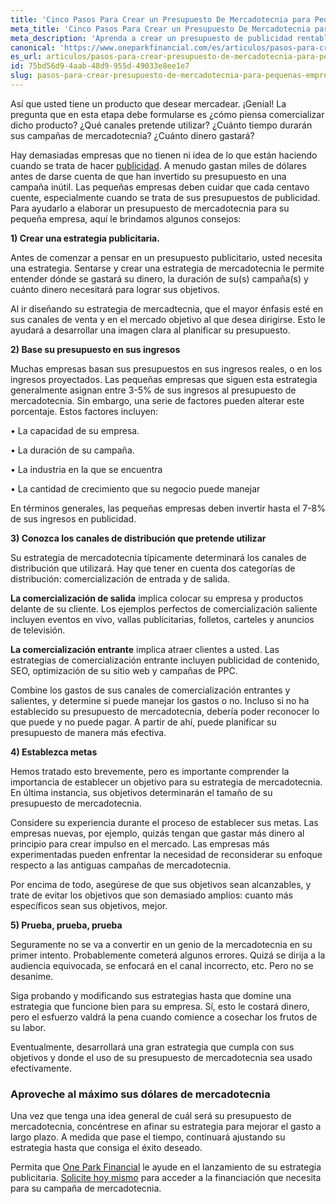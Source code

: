 ```yaml
---
title: 'Cinco Pasos Para Crear un Presupuesto De Mercadotecnia para Pequeñas Empresas'
meta_title: 'Cinco Pasos Para Crear un Presupuesto De Mercadotecnia para Pequeñas Empresas'
meta_description: 'Aprenda a crear un presupuesto de publicidad rentable con esta sencilla guía.'
canonical: 'https://www.oneparkfinancial.com/es/articulos/pasos-para-crear-presupuesto-de-mercadotecnia-para-pequenas-empresas'
es_url: articulos/pasos-para-crear-presupuesto-de-mercadotecnia-para-pequenas-empresas
id: 75bd56d9-4aab-48d9-955d-49033e8ee1e7
slug: pasos-para-crear-presupuesto-de-mercadotecnia-para-pequenas-empresas
---
```

Así que usted tiene un producto que desear mercadear. ¡Genial! La pregunta que en esta etapa debe formularse es ¿cómo piensa comercializar dicho producto? ¿Qué canales pretende utilizar? ¿Cuánto tiempo durarán sus campañas de mercadotecnia? ¿Cuánto dinero gastará? 

Hay demasiadas empresas que no tienen ni idea de lo que están haciendo cuando se trata de hacer [publicidad](https://www.oneparkfinancial.com/es/articulos/4-errores-cometido-de-mercadontecia). A menudo gastan miles de dólares antes de darse cuenta de que han invertido su presupuesto en una campaña inútil. Las pequeñas empresas deben cuidar que cada centavo cuente, especialmente cuando se trata de sus presupuestos de publicidad.  Para ayudarlo a elaborar un presupuesto de mercadotecnia para su pequeña empresa, aquí le brindamos algunos consejos:

**1)	Crear una estrategia publicitaria.**

Antes de comenzar a pensar en un presupuesto publicitario, usted necesita una estrategia. Sentarse y crear una estrategia de mercadotecnia le permite entender dónde se gastará su dinero, la duración de su(s) campaña(s) y cuánto dinero necesitará para lograr sus objetivos. 

Al ir diseñando su estrategia de mercadtecnia, que el mayor énfasis esté en sus canales de venta y en el mercado objetivo al que desea dirigirse. Esto le ayudará a desarrollar una imagen clara al planificar su presupuesto. 

**2)	Base su presupuesto en sus ingresos**

Muchas empresas basan sus presupuestos en sus ingresos reales, o en los ingresos proyectados. Las pequeñas empresas que siguen esta estrategia generalmente asignan entre 3-5% de sus ingresos al presupuesto de mercadotecnia. Sin embargo, una serie de factores pueden alterar este porcentaje. Estos factores incluyen:

•	La capacidad de su empresa.

•	La duración de su campaña.

•	La industria en la que se encuentra

•	La cantidad de crecimiento que su negocio puede manejar

En términos generales, las pequeñas empresas deben invertir hasta el 7-8% de sus ingresos en publicidad.

**3)	Conozca los canales de distribución que pretende utilizar**

Su estrategia de mercadotecnia típicamente determinará los canales de distribución que utilizará. Hay que tener en cuenta dos categorías de distribución: comercialización de entrada y de salida. 

**La comercialización de salida** implica colocar su empresa y productos delante de su cliente. Los ejemplos perfectos de comercialización saliente incluyen eventos en vivo, vallas publicitarias, folletos, carteles y anuncios de televisión. 

**La comercialización entrante** implica atraer clientes a usted. Las estrategias de comercialización entrante incluyen publicidad de contenido, SEO, optimización de su sitio web y campañas de PPC. 

Combine los gastos de sus canales de comercialización entrantes y salientes, y determine si puede manejar los gastos o no. Incluso si no ha establecido su presupuesto de mercadotecnia, debería poder reconocer lo que puede y no puede pagar. A partir de ahí, puede planificar su presupuesto de manera más efectiva. 

**4)	Establezca metas**

Hemos tratado esto brevemente, pero es importante comprender la importancia de establecer un objetivo para su estrategia de mercadotecnia. En última instancia, sus objetivos determinarán el tamaño de su presupuesto de mercadotecnia. 

Considere su experiencia durante el proceso de establecer sus metas. Las empresas nuevas, por ejemplo, quizás tengan que gastar más dinero al principio para crear  impulso en el mercado. Las empresas más experimentadas pueden enfrentar la necesidad de reconsiderar su enfoque respecto a las antiguas campañas de mercadotecnia. 

Por encima de todo, asegúrese de que sus objetivos sean alcanzables, y trate de evitar los objetivos que son demasiado amplios: cuanto más específicos sean sus objetivos, mejor. 

**5)	Prueba, prueba, prueba**

Seguramente no se va a convertir en un genio de la mercadotecnia en su primer intento.  Probablemente cometerá algunos errores. Quizá se dirija a la audiencia equivocada, se enfocará en el canal incorrecto, etc. Pero no se desanime.

Siga probando y modificando sus estrategias hasta que domine una estrategia que funcione bien para su empresa. Sí, esto le costará dinero, pero el esfuerzo valdrá la pena cuando comience a cosechar los frutos de su labor.  

Eventualmente, desarrollará una gran estrategia que cumpla con sus objetivos y donde el uso de su presupuesto de mercadotecnia sea usado efectivamente.  

### Aproveche al máximo sus dólares de mercadotecnia

Una vez que tenga una idea general de cuál será su presupuesto de mercadotecnia, concéntrese en afinar su estrategia para mejorar el gasto a largo plazo. A medida que pase el tiempo, continuará ajustando su estrategia hasta que consiga el éxito deseado. 

Permita que [One Park Financial](https://www.oneparkfinancial.com/es/) le ayude en el lanzamiento de su estrategia publicitaria. [Solicite hoy mismo](https://www.oneparkfinancial.com/es/preaprob) para acceder a la financiación que necesita para su campaña de mercadotecnia.
